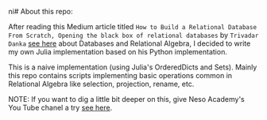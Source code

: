 ni# About this repo:

After reading this Medium article titled `How to Build a Relational Database From Scratch,
Opening the black box of relational databases` by `Trivadar Danka` [see here](https://medium.com/swlh/how-to-build-a-relational-database-from-scratch-e208061027c7) about Databases and Relational Algebra, I decided
to write my own Julia implementation based on his Python implementation.

This is a naive implementation (using Julia's OrderedDicts and Sets). Mainly this repo contains scripts implementing basic operations common in Relational Algebra like selection, projection, rename, etc. 

NOTE: If you want to dig a little bit deeper on this, give Neso Academy's You Tube chanel a try [see here](https://www.youtube.com/watch?v=76v3gRns28U&list=PLdnwl-gHn1DFIbW82OIyO21lke98MAOKk).
